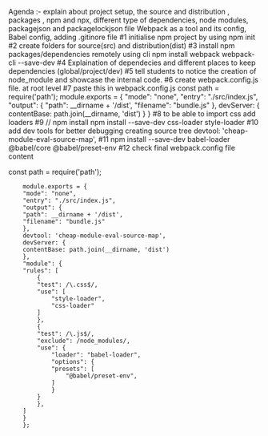 Agenda :- explain about project
setup,
the source and distribution ,
packages ,
npm and npx,
different type of dependencies,
node modules,
packagejson and packagelockjson file
Webpack as a tool and its config,
Babel config,
adding .gitinore file
#1 initialise npm project
by using npm init
#2 create folders for source(src) and distribution(dist)
#3 install npm packages/dependencies remotely using cli
npm install  webpack webpack-cli --save-dev
#4 Explaination of dependecies and different places to keep dependencies (global/project/dev)
#5 tell students to notice the creation of node_module and showcase the internal code.
#6 create webpack.config.js file. at root level
#7 paste this in webpack.config.js
const path = require('path');
module.exports = {
"mode": "none",
"entry": "./src/index.js",
"output": {
"path": __dirname + '/dist',
"filename": "bundle.js"
},
devServer: {
contentBase: path.join(__dirname, 'dist')
}
}
#8 to be able to import css add loaders
#9  // npm install
npm install --save-dev css-loader style-loader
#10 add dev tools for better debugging creating source tree
devtool: 'cheap-module-eval-source-map',
#11 npm install --save-dev babel-loader @babel/core @babel/preset-env
#12 check final webpack.config file content

const path = require('path');

        module.exports = {
        "mode": "none",
        "entry": "./src/index.js",
        "output": {
        "path": __dirname + '/dist',
        "filename": "bundle.js"
        },
        devtool: 'cheap-module-eval-source-map',
        devServer: {
        contentBase: path.join(__dirname, 'dist')
        },
        "module": {
        "rules": [
            {
            "test": /\.css$/,
            "use": [
                "style-loader",
                "css-loader"
            ]
            },
            {
            "test": /\.js$/,
            "exclude": /node_modules/,
            "use": {
                "loader": "babel-loader",
                "options": {
                "presets": [
                    "@babel/preset-env",
                ]
                }
            }
            },
        ]
        }
        };